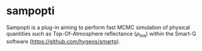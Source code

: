# sampopti
Sampopti is a plug-in aiming to perform fast MCMC simulation of physical quantities such as Top-Of-Atmosphere reflectance ($\rho_\mathrm{toa}$) within the Smart-G software (https://github.com/hygeos/smartg).
